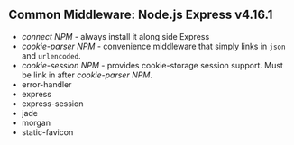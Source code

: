 ## Common Middleware: Node.js Express v4.16.1 

- *connect NPM* - always install it along side Express
- *cookie-parser NPM* - convenience middleware that simply links in `json` and `urlencoded`.
- *cookie-session NPM* - provides cookie-storage session support. Must be link in after *cookie-parser NPM*.
- error-handler
- express
- express-session
- jade
- morgan
- static-favicon
